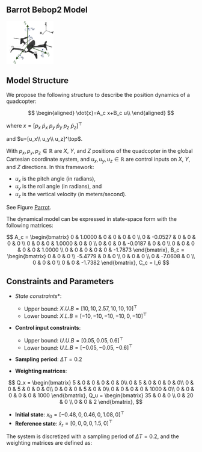 ## Barrot Bebop2 Model

<img src="Pics/Drone.png" alt="Welcome Image" style="width:25%;">

## Model Structure

We propose the following structure to describe the position dynamics of a quadcopter:

$$
\begin{aligned}
\dot{x}=A_c x+B_c u\\
\end{aligned}
$$

where $x=[p_x ~ \dot{p}_x ~ p_y ~ \dot{p}_y ~ p_z ~\dot{p}_z ]^\top$

and $u=[u_x\\ 
        u_y\\
        u_z]^\top$. 

With $p_x,p_y,p_z \in \mathbb{R}$ are $X$, $Y$, and $Z$ positions of the quadcopter in the global Cartesian coordinate system, and $u_x, u_y, u_z \in \mathbb{R}$ are control inputs on $X$, $Y$, and $Z$ directions. In this framework:
- $u_x$ is the pitch angle (in radians),
- $u_y$ is the roll angle (in radians), and
- $u_z$ is the vertical velocity (in meters/second).

See Figure [Parrot](#parrot).


The dynamical model can be expressed in state-space form with the following matrices:

$$
A_c = 
\begin{bmatrix}
0 & 1.0000 & 0 & 0 & 0 & 0 \\
0 & -0.0527 & 0 & 0 & 0 & 0 \\
0 & 0 & 0 & 1.0000 & 0 & 0 \\
0 & 0 & 0 & -0.0187 & 0 & 0 \\
0 & 0 & 0 & 0 & 0 & 1.0000 \\
0 & 0 & 0 & 0 & 0 & -1.7873
\end{bmatrix},
B_c =
\begin{bmatrix}
0 & 0 & 0 \\
-5.4779 & 0 & 0 \\
0 & 0 & 0 \\
0 & -7.0608 & 0 \\
0 & 0 & 0 \\
0 & 0 & -1.7382
\end{bmatrix}, C_c = I_6
$$

## Constraints and Parameters

- *State constraints**:  
  - Upper bound: $X.U.B = [10, 10, 2.57, 10, 10, 10]^\top$  
  - Lower bound: $X.L.B = [-10, -10, -10, -10, 0, -10]^\top$  

- **Control input constraints**:  
  - Upper bound: $U.U.B = [0.05, 0.05, 0.6]^\top$ 
  - Lower bound: $U.L.B = [-0.05, -0.05, -0.6]^\top$  

- **Sampling period**: $\Delta T = 0.2$

- **Weighting matrices**:  

$$
Q_x = 
\begin{bmatrix}
5 & 0 & 0 & 0 & 0 & 0\\
0 & 5 & 0 & 0 & 0 & 0\\
0 & 0 & 5 & 0 & 0 & 0\\
0 & 0 & 0 & 5 & 0 & 0\\
0 & 0 & 0 & 0 & 1000 & 0\\
0 & 0 & 0 & 0 & 0 & 1000
\end{bmatrix},
Q_u =
\begin{bmatrix}
35 & 0 & 0 \\
0 & 20 & 0 \\
0 & 0 & 2
\end{bmatrix}, 
$$

- **Initial state**: $x_0 = [-0.48, 0, 0.46, 0, 1.08, 0]^\top$  
- **Reference state**: $\bar{x}_r = [0, 0, 0, 0, 1.5, 0]^\top$


The system is discretized with a sampling period of $\Delta T = 0.2$, and the weighting matrices are defined as:  


